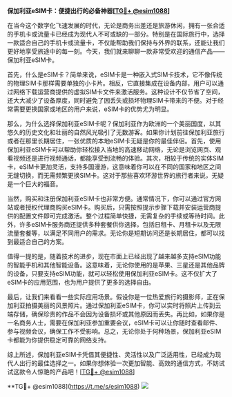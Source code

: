 **保加利亚eSIM卡：便捷出行的必备神器[[TG💪+ @esim1088](https://t.me/s/esim1088)]**

在当今这个数字化飞速发展的时代，无论是商务出差还是旅游休闲，拥有一张合适的手机卡或流量卡已经成为现代人不可或缺的一部分。特别是在国际旅行中，选择一款适合自己的手机卡或流量卡，不仅能帮助我们保持与外界的联系，还能让我们更好地享受旅途中的每一刻。今天，我们就来聊聊一款非常受欢迎的通信产品——保加利亚eSIM卡。

首先，什么是eSIM卡？简单来说，eSIM卡是一种嵌入式SIM卡技术，它不像传统的物理SIM卡那样需要单独的小卡片。相反，它直接集成在设备内部，用户可以通过网络下载运营商提供的虚拟SIM卡文件来激活服务。这种设计不仅节省了空间，还大大减少了设备厚度，同时避免了因丢失或损坏物理SIM卡带来的不便。对于经常需要更换国家或地区的用户来说，eSIM卡的优势尤为明显。

那么，为什么选择保加利亚eSIM卡呢？保加利亚作为欧洲的一个美丽国度，以其悠久的历史文化和壮丽的自然风光吸引了无数游客。如果你计划前往保加利亚旅行或者在那里长期居住，一张优质的本地eSIM卡无疑是你的最佳伴侣。首先，使用保加利亚eSIM卡可以帮助你轻松接入当地的高速移动网络，无论是浏览网页、观看视频还是进行视频通话，都能享受到流畅的体验。其次，相较于传统的实体SIM卡，eSIM卡更加灵活，支持多国漫游，这意味着你可以在不同的国家和地区之间无缝切换，而无需频繁更换SIM卡。这对于那些喜欢环游世界的旅行者来说，无疑是一个巨大的福音。

当然，购买和注册保加利亚eSIM卡也非常方便。通常情况下，你可以通过官方网站或者授权代理商购买eSIM卡。购买后，只需按照提示步骤下载并安装运营商提供的配置文件即可完成激活。整个过程简单快捷，无需复杂的手续或等待时间。此外，许多eSIM卡服务商还提供多种套餐供你选择，包括日租卡、月租卡以及无限流量套餐等，以满足不同用户的需求。无论你是短期访问还是长期居住，都可以找到最适合自己的方案。

值得一提的是，随着技术的进步，现在市面上已经出现了越来越多支持eSIM功能的智能手机和其他智能设备。这意味着，无论你使用的是苹果、三星还是其他品牌的设备，只要支持eSIM功能，就可以轻松使用保加利亚eSIM卡。这不仅扩大了eSIM卡的应用范围，也为用户提供了更多的选择自由。

最后，让我们来看看一些实际应用场景。假设你是一位热爱旅行的摄影师，正在保加利亚拍摄美丽的风景照片。通过保加利亚eSIM卡，你可以实时将照片上传到云端存储，确保珍贵的作品不会因为设备损坏或其他原因而丢失。再比如，如果你是一名商务人士，需要在保加利亚参加重要会议，eSIM卡可以让你随时查看邮件、参与视频会议，确保工作不受影响。总之，无论你处于何种场景，保加利亚eSIM卡都能为你提供稳定可靠的网络支持。

综上所述，保加利亚eSIM卡凭借其便捷性、灵活性以及广泛适用性，已经成为现代人出行的最佳选择之一。如果你想体验一次更加智能、高效的通信方式，不妨试试这款令人惊艳的产品吧！[[TG💪+ @esim1088](https://t.me/s/esim1088)]

**TG💪+ @esim1088](https://t.me/s/esim1088) ![](https://i.postimg.cc/4NQfJmqS/Snipaste-2025-05-13-00-14-12.png)